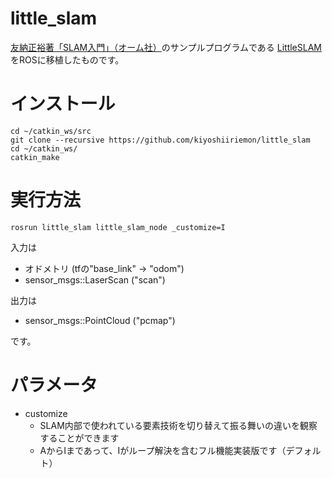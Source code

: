 # little_slam
[友納正裕著「SLAM入門」（オーム社）](https://www.ohmsha.co.jp/book/9784274221668/)のサンプルプログラムである
[LittleSLAM](https://github.com/furo-org/LittleSLAM.git)をROSに移植したものです。

# インストール
```
cd ~/catkin_ws/src
git clone --recursive https://github.com/kiyoshiiriemon/little_slam
cd ~/catkin_ws/
catkin_make
``` 

# 実行方法
```
rosrun little_slam little_slam_node _customize=I
```
入力は
- オドメトリ (tfの"base_link" -> "odom")
- sensor_msgs::LaserScan ("scan")

出力は
- sensor_msgs::PointCloud ("pcmap")

です。

# パラメータ
- customize
   - SLAM内部で使われている要素技術を切り替えて振る舞いの違いを観察することができます
   - AからIまであって、Iがループ解決を含むフル機能実装版です（デフォルト）
   
